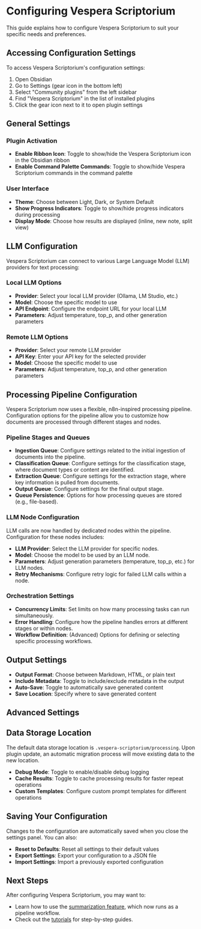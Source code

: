 # Configuring Vespera Scriptorium

This guide explains how to configure Vespera Scriptorium to suit your specific needs and preferences.

## Accessing Configuration Settings

To access Vespera Scriptorium's configuration settings:

1. Open Obsidian
2. Go to Settings (gear icon in the bottom left)
3. Select "Community plugins" from the left sidebar
4. Find "Vespera Scriptorium" in the list of installed plugins
5. Click the gear icon next to it to open plugin settings

## General Settings

### Plugin Activation

- **Enable Ribbon Icon**: Toggle to show/hide the Vespera Scriptorium icon in the Obsidian ribbon
- **Enable Command Palette Commands**: Toggle to show/hide Vespera Scriptorium commands in the command palette

### User Interface

- **Theme**: Choose between Light, Dark, or System Default
- **Show Progress Indicators**: Toggle to show/hide progress indicators during processing
- **Display Mode**: Choose how results are displayed (inline, new note, split view)

## LLM Configuration

Vespera Scriptorium can connect to various Large Language Model (LLM) providers for text processing:

### Local LLM Options

- **Provider**: Select your local LLM provider (Ollama, LM Studio, etc.)
- **Model**: Choose the specific model to use
- **API Endpoint**: Configure the endpoint URL for your local LLM
- **Parameters**: Adjust temperature, top_p, and other generation parameters

### Remote LLM Options

- **Provider**: Select your remote LLM provider
- **API Key**: Enter your API key for the selected provider
- **Model**: Choose the specific model to use
- **Parameters**: Adjust temperature, top_p, and other generation parameters

## Processing Pipeline Configuration

Vespera Scriptorium now uses a flexible, n8n-inspired processing pipeline. Configuration options for the pipeline allow you to customize how documents are processed through different stages and nodes.

### Pipeline Stages and Queues

- **Ingestion Queue**: Configure settings related to the initial ingestion of documents into the pipeline.
- **Classification Queue**: Configure settings for the classification stage, where document types or content are identified.
- **Extraction Queue**: Configure settings for the extraction stage, where key information is pulled from documents.
- **Output Queue**: Configure settings for the final output stage.
- **Queue Persistence**: Options for how processing queues are stored (e.g., file-based).

### LLM Node Configuration

LLM calls are now handled by dedicated nodes within the pipeline. Configuration for these nodes includes:

- **LLM Provider**: Select the LLM provider for specific nodes.
- **Model**: Choose the model to be used by an LLM node.
- **Parameters**: Adjust generation parameters (temperature, top_p, etc.) for LLM nodes.
- **Retry Mechanisms**: Configure retry logic for failed LLM calls within a node.

### Orchestration Settings

- **Concurrency Limits**: Set limits on how many processing tasks can run simultaneously.
- **Error Handling**: Configure how the pipeline handles errors at different stages or within nodes.
- **Workflow Definition**: (Advanced) Options for defining or selecting specific processing workflows.

## Output Settings

- **Output Format**: Choose between Markdown, HTML, or plain text
- **Include Metadata**: Toggle to include/exclude metadata in the output
- **Auto-Save**: Toggle to automatically save generated content
- **Save Location**: Specify where to save generated content

## Advanced Settings
## Data Storage Location

The default data storage location is `.vespera-scriptorium/processing`. Upon plugin update, an automatic migration process will move existing data to the new location.

- **Debug Mode**: Toggle to enable/disable debug logging
- **Cache Results**: Toggle to cache processing results for faster repeat operations
- **Custom Templates**: Configure custom prompt templates for different operations

## Saving Your Configuration

Changes to the configuration are automatically saved when you close the settings panel. You can also:

- **Reset to Defaults**: Reset all settings to their default values
- **Export Settings**: Export your configuration to a JSON file
- **Import Settings**: Import a previously exported configuration

## Next Steps

After configuring Vespera Scriptorium, you may want to:

- Learn how to use the [summarization feature](summarization.md), which now runs as a pipeline workflow.
- Check out the [tutorials](../tutorials/README.md) for step-by-step guides.